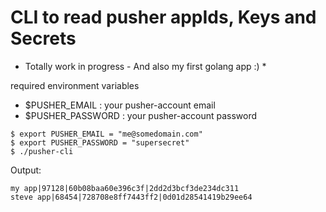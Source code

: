CLI to read pusher appIds, Keys and Secrets
===================================================
* Totally work in progress - And also my first golang app :) *

required environment variables
- $PUSHER_EMAIL : your pusher-account email
- $PUSHER_PASSWORD : your pusher-account password

```
$ export PUSHER_EMAIL = "me@somedomain.com"
$ export PUSHER_PASSWORD = "supersecret"
$ ./pusher-cli
```

Output:
```
my app|97128|60b08baa60e396c3f|2dd2d3bcf3de234dc311
steve app|68454|728708e8ff7443ff2|0d01d28541419b29ee64
```
